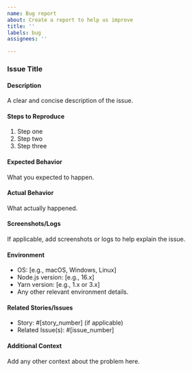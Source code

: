 ```yaml
---
name: Bug report
about: Create a report to help us improve
title: ''
labels: bug
assignees: ''

---
```


### Issue Title

#### Description
A clear and concise description of the issue.

#### Steps to Reproduce
1. Step one
2. Step two
3. Step three

#### Expected Behavior
What you expected to happen.

#### Actual Behavior
What actually happened.

#### Screenshots/Logs
If applicable, add screenshots or logs to help explain the issue.

#### Environment
- OS: [e.g., macOS, Windows, Linux]
- Node.js version: [e.g., 16.x]
- Yarn version: [e.g., 1.x or 3.x]
- Any other relevant environment details.

#### Related Stories/Issues
- Story: #[story_number] (if applicable)
- Related Issue(s): #[issue_number]

#### Additional Context
Add any other context about the problem here.
